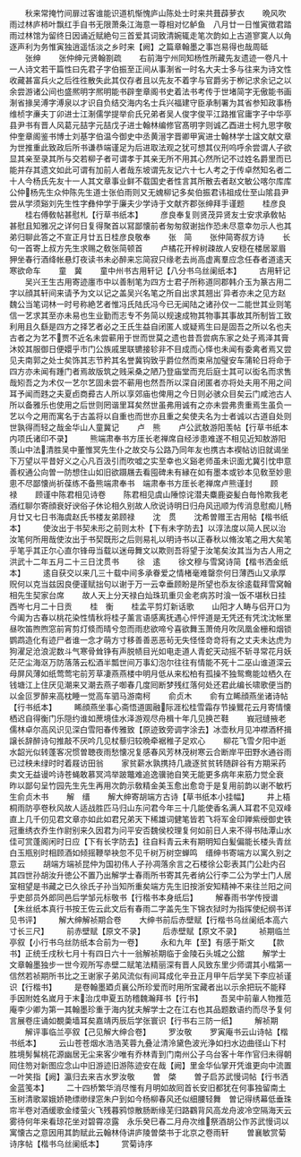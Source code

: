 <!-- { "loadSidebar": true } -->
　　秋来常掩竹间扉过客谁能识道机惭愧庐山陈处士时来共葺薜萝衣
　　晩风吹雨过林庐柿叶飘红手自书无限萧条江海意一尊相对忆鲈鱼　八月廿一日惟寅徴君踏雨过林馆为留终日因诵近赋絶句三首爱其词致清婉辄走笔次韵如上古道寥寞人以角逐声利为务惟寅独逍遥恬淡之乡时来【阙】之篇章翰墨之事岂易得也哉周砥
　　张绅
　　张仲绅元贤翰劄疏
　　右前海宁州同知杨性所藏先友遗迹一卷凡十一人诗文若干篇性曰先君子字伯振至正间从事淛省一时名大夫士多与往来为诗文性收藏甚富兵火之后徃徃散失此其仅存者且以先友不着字与官爵劣于栁记求余记之以余尝游诸公间也盛熈明字熈明能书辟奎章阁书史着法书考传于世堵简字无傲能书画淛省掾吴溥字溥泉以才识自负结交海内名士兵兴福建守臣承制署为其省参知政事杨维桢字亷夫丁卯进士江淛儒学提举俞氏兄弟者吴人俊字俊平江路推官庸字子中华亭县尹书有晋人风葛元喆字元喆戊子进士翰林编修官髙明字则诚乙酉进士柯九思字敬仲奎章阁鉴书博士刘基字伯温今御史中丞黄溍字晋卿甲寅进士翰林学士諡文献文章为世推重此致政后所书谦恭端谨足为后进取法观之犹可想其仪刑呜呼余尝谓人子欲显其亲至录其所与交若柳子者可谓孝于其亲无所不用其心然所记不过姓名爵里而已能并存其遗文如此可谓有加前人者哉东坡谓先友记六十七人考之于传卓然知名者二十人今杨氏先友十一人其文章事业鲜不载国史者性言其所散去者赵文敏公喀尔库库公仲杨先生众仲陈先生道士张伯雨则又无媿柳记多矣伯振君讳祖成仕至山隂县尹尝从学须谿刘先生性字彝仲学于廉夫少学诗于文献齐郡张绅拜手谨题
　　桂彦良
　　桂右傅敎帖甚慰札【行草书纸本】
　　彦良奉复则贤茂异贤友士安求承敎帖甚慰且知雅况之详何日复得聚首以冩鄙懐前者匆匆叙谢拙作恐未尽意幸勿示人也其弟归聊此答之不宣正月廿五日桂彦良敬奉
　　张　简
　　张仲简寄叔方诗
　　长句一首寄上叔方先生求赐之敎张简顿首
　　卢橘花开梓树疎故人安穏在楼居翠眉狎坐春行酒绛帐悬灯夜读书未必醉来忘简寂只缘老去尚高虚离羣应念任舂者道逺天寒欲命车
　　童　冀
　　童中州书古用轩记【八分书乌丝阑纸本】
　　古用轩记
　　吴兴王生古用寄迹廛市中以善制笔为四方士君子所称道同郡韩介玉为篆古用二字以顔其轩间来请予为文以记之盖吴兴名笔之所自出求其翘出异者亦未之见方赵魏公当笔词林一时号称絶艺者惟冯氏陆氏冯今已无闻陆之诸孙仅一二能世其业则笔信一艺求其至亦未易也生业勤而志专不务简以规速成物其物事其事故其所制皆工致利用且久繇是四方之择艺者必之王氏生益自闭匿人或疑焉生曰是固吾之所以名也夫古者之为艺不贾不近名未尝蕲用于世而世莫之遗也昔吾尝病东家之处子焉泽其膏沐姣其服御日便嬛乎市门公族戚里联镳接轸非不目成而心怿也未闻有委禽者焉又尝见夫南郭之处士矣饰其志节矜其名誉冀钩致乎爵位然而束帛加璧安车蒲轮日将命于四方亦未闻有踵门者焉故版筑之贱采桑之陋乃登庙堂而充后庭士其可以衒名而求售哉矧吾之为术仅一艺尔艺固未尝不蕲用也然吾所以深自闭匿者亦将处夫用不用之间耳予闻而韪之夫夏卣商彛古人所以享郊庙也俾用之今日则必骇众目矣云门咸池古人所以备雅乐也使用之后世则罔谐里耳矣然世虽弗用诚有之亦未尝弗贵重焉生虽负一艺以今之用而寓名于古盖将以自重也而世亦且重之矣使夫名为士者诚以古道自处则世孰得而轻之哉金华山人童冀记
　　卢　熊
　　卢公武敖游阳羡帖【行草书纸本内项氏诸印不录】
　　熊端肃奉书方厓长老禅席自经涉患难遂不相见近知敖游阳羡山中法清胜吴中董惟冥先生仆之故交与公路乃同年友也携古本褉帖访旧就谒坐下万望以平昔好义之心凡百汲引而吹嘘之实至幸也义谿老师虽未识面尤冀引忱申意善权通公向曽一防想住山如旧欲蹑屩去看囤碑未有縁在如有墨本或钞本见敎至妙悤悤不尽鄙懐尚祈葆练不备熊端肃奉书　端肃奉书方厓长老禅席卢熊谨封
　　顾　禄
　　顾谨中陈君相见诗卷
　　陈君相见虞山陲惊诧潜夫麋鹿姿髪白毎怜欺我老酒红聊尔寄顔衰好谀俗子休论相久别故人欣说诗明日归舟风迅顺为传消息慰痴儿畅月廿又七日书海虞赵氏书楼友弟顾禄
　　沈　贯
　　沈希曽赠王古用帖【楷书纸本】
　　使汝出于书契未形之前则太朴【下有未字防去】以淳法度以简人民以治汝笔何所用哉使汝出于书契既形之后则易礼以明诗书以正春秋以脩汝笔之用大矣笔乎笔乎其正尔心直尔锋毋当载以迷毋舞文以欺则吾将望于汝笔矣汝其当为古人用之洪武十二年五月二十三日沈贯书
　　徐　逺
　　徐文穆与雪窝诗简【楷书洒金纸本】
　　逺自获交以来几三十载中间多承眷爱之情楮毫难罄奈何日薄西山又承厚贶何以克当兹因良便谨赋拙句以谢于万一云幸垂顾盼是所望也忝友徐逺载拜雪窝翰相先生契家台席
　　故人天上分天禄白灿珠玑重贝金老病苏时湌一饭不堪秋日挂西岑七月二十日贡
　　桂　衡
　　桂孟平剪灯新话歌
　　山阳才人畴与侣开口为今阖为古春以桃花染性情秋将桂子薰言语感离抚遇心怦怦道是无凭还有凭沈沈帐里昼吹笛煦煦窓前宵剪灯倐而晴兮忽而雨悲欲啼兮喜欲舞玉萧倚月吹凤凰金栅和烟锁鹦鹉造化有迹尸者谁一念才萌方寸移善善恶恶茍无失怪怪竒竒将有之丈夫未达虎为狗濯足沧浪泥数斗气寒骨耸铮有声脱帻目光如电走道人青蛇天动摇不斩寻常花月妖茫茫尘海沤万防落落云松酒半瓢世间万事幻泡尔往往有情能不死十二巫山谁道深云母屏风薄如纸莺莺宅前芳草凄燕燕楼中明月低从来松柏有孤操不独鸳鸯能竝栖久在钱塘江上住厌见潮来又潮去燕子啣春几度囘断梦残红落何处还君此编长啸歌便当酌以金叵罗醉来高枕睡一觉高车驷马游南柯
　　俞贞木
　　俞有立睎顔燕坐诸诗帖【行书纸本】
　　睎顔燕坐事心斋悟道圎融际涯松桂雪霜存节操鸎花云月寄情懐栖迟自得衡门乐隠约谁如蔗境佳水泽游观尽舟楫十年几见换芒鞋
　　峩冠缝掖老儒林卓尔高风识见深白雪阳春传雅致【原迹致旁调字涂去】冰壶秋月见冲襟酒杯揖譲长辞醉诗句推敲不厌吟几见杖藜归较晩牵裾稚子足欢心
　　柳花飞雪夕阳中逝水韶光似转蓬客况惯曽聴夜雨愁懐况复感春风芳林茂树寒云合断岸平田野水通谷雨已过秧未绿时时着屐访田翁
　　家贫薪水孰携持几歳逐贫贫转随辟谷有方期采药卖文无益谩吟诗苍蝇敢慕冥鸿举跛鼈难追逸骥驰自笑无能更多病年来筋力觉全衰　昨以鄙句呈竹园先生先生再用次韵示敎精金美玉愈出愈竒于是复用前韵以谢不敏朽生俞贞木书
　　解　缙
　　解大绅寄胡端方古诗【草书纸本小挂幅】
　　井上梧桐雨防亭卷秋风故人适战胜匹马归山东问君今年三十几能使香名满人耳君不见双峰直上几千仞见君文章亦如此如君兄弟天下稀雄词健笔皆若飞将军金印亸紫绶御史铁冠重绣衣乔生作尉别来久因君为问平安否魏侯校理复何如前日人来不得书陆潭山水佳可赏蓬阁闲时日应【下有长字防去】往自料青云未有期明知白髪偏能长楼头青丝白玉瓶别时相顾酒如倾摇鞭举袂忽不见千树万树空蝉鸣　缙绅书寄端方以寓久别之意云
　　胡端方端祯昆仲为国初伟人子孙凋落余言之石楼徐公彰表其门公赴内召其四世孙胡汝升徳公不置乃出解学士春雨所书寄其先者纳公行李二公为学士门人居室相望是书藏之已久徐氏子孙当知所重矣端方先生旧按浙安知精神不来往兰阳之间乎吏部员外郎同邑后学邹元标敬书【行楷书本身纸后】
　　解春雨书学传授谱【朱丝纸本真行书按王佐云此文后有春雨二字盖先生下锦衣狱时为指挥使纪纲书详见书评】
　　解大绅解祯期合卷
　　大绅书前后赤壁赋【行楷书乌丝阑纸本高六寸长三尺】
　　前赤壁赋【原文不录】
　　后赤壁赋【原文不录】
　　祯期临兰亭叙【小行书乌丝防纸本合前为一卷】
　　永和九年【至】有感于斯文
　　【款书】正统壬戌秋七月十有四日六十一翁解祯期临于金陵石头城之公舘
　　解学士文章翰墨独步一世今观所写赤壁二赋笔法精丽深有晋人风致东里少师谓其小楷第一信然若祯期所书比之王谢家子弟风流似有间耳成化辛丑正月甲午后学吴下李应祯谨识【行楷书】
　　是卷翰墨廼贞襄公所珍爱而时用所宝藏者出以示余把玩不能释手因附姓名嵗月于末治戊申夏五防稽魏瀚拜书【行书】
　　吾吴中前軰人物推范庵李少卿为第一其翰墨珍重于海内犹夫解学士之在江右也其品题数语约而尽予复何言展卷庄诵如覩羮墙耳矣嘉靖丙辰后学张寰识【行书右三防一纸】
　　解祯期
　　解评事临兰亭叙【己见解大绅合卷】
　　罗汝敬
　　罗寅庵书云山诗帖【楷书纸本】
　　云山苍苍烟水浩浩芙蓉九叠沚清泠黛色波光浄如扫水边曲径山下村胜境髣髴桃花源幽居无尘来客少唯有乔林青到门南州公子乌台客十年作官归未得朝囘住笏对新图应念山中旧游迹旧游陈迹安在哉【阙】里金华仙掌开凭谁更向中流置一叶笑指【阙】瀛归去来吉水罗汝敬
　　曽　棨
　　曽子启苏武慢词帖【行书洒金蓝笺本】
　　二十四桥繁华消尽惟有月明如故囘首长安旧都犹在何事独留南土玉树清歌翠娥娇艳缥缈绿窓朱户到如今杨柳春风还似细腰轻舞　曽记得绣幕低垂珠帘半卷对酒缓歌金缕萤火飞残暮鸦惊散肠断缘芜归路鸐背风高龙舟波冷空隔海天云雾待何年来看琼花坐对碧霄凉露　永乐癸巳春二月舟次维祭酒胡公作苏武慢词以寓懐古之意因用其韵赋此云翰林侍讲庐陵曽棨书于北京之卷雨轩
　　曽襄敏赏菊诗序帖【楷书乌丝阑纸本】
　　赏菊诗序

